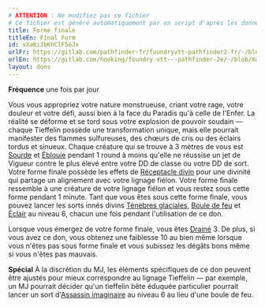 ```yaml
---
# ATTENTION : Ne modifiez pas ce fichier
# Ce fichier est généré automatiquement par un script d'après les données du module Foundry VTT officiel et de sa traduction
title: Forme finale
titleEn: Final Form
id: xXaKiJbKhClF5eJx
urlFr: https://gitlab.com/pathfinder-fr/foundryvtt-pathfinder2-fr/-/blob/master/data/feats/xXaKiJbKhClF5eJx.htm
urlEn: https://gitlab.com/hooking/foundry-vtt---pathfinder-2e/-/blob/master/packs/data/feats.db/final-form.json
layout: dons
---
```

**Fréquence** une fois par jour

Vous vous appropriez votre nature monstrueuse, criant votre rage, votre douleur et votre défi, aussi bien à la face du Paradis qu'à celle de l'Enfer. La réalité se déforme et se tord sous votre explosion de pouvoir soudain — chaque Tieffelin possède une transformation unique, mais elle pourrait manifester des flammes sulfureuses, des chœurs de cris ou des éclairs tordus et sinueux. Chaque créature qui se trouve à 3 mètres de vous est [Sourde](../conditions/sourd.html) et [Éblouie](../conditions/ébloui.html) pendant 1 round à moins qu'elle ne réussise un jet de Vigueur contre le plus élevé entre votre DD de classe ou votre DD de sort. Votre forme finale possède les effets de [Réceptacle divin](../sorts/réceptacle-divin.html) pour une divinité qui partage un alignement avec votre lignage fiélon. Votre forme finale ressemble à une créature de votre lignage fiélon et vous restez sous cette forme pendant 1 minute. Tant que vous êtes sous cette forme finale, vous pouvez lancer les sorts innés divins [Ténèbres glaciales](../sorts/ténèbres-glaciales.html), [Boule de feu](../sorts/boule-de-feu.html) et [Éclair](../sorts/éclair.html) au niveau 6, chacun une fois pendant l'utilisation de ce don.

Lorsque vous émergez de votre forme finale, vous êtes [Drainé](../conditions/drainé.html) 3. De plus, si vous avez ce don, vous obtenez une faiblesse 10 au bien même lorsque vous n'êtes pas sous forme finale et vous subissez les dégâts bons même si vous n'êtes pas mauvais.

**Spécial** À la discrétion du MJ, les éléments spécifiques de ce don peuvent être ajustés pour mieux correspondre au lignage Tieffelin — par exemple, un MJ pourrait décider qu'un tieffelin bête éduquée particulier pourrait lancer un sort d'[Assassin imaginaire](../sorts/assassin-imaginaire.html) au niveau 6 au lieu d'une boule de feu.
